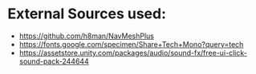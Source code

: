 # External Sources used:
- https://github.com/h8man/NavMeshPlus
- https://fonts.google.com/specimen/Share+Tech+Mono?query=tech
- https://assetstore.unity.com/packages/audio/sound-fx/free-ui-click-sound-pack-244644


